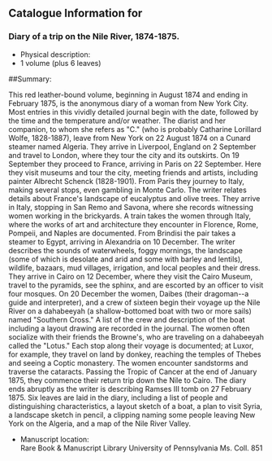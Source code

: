 ## Catalogue Information for	
### Diary of a trip on the Nile River, 1874-1875.
+ Physical description:	
+ 1 volume (plus 6 leaves)

##Summary:	

This red leather-bound volume, beginning in August 1874 and ending in February 1875, is the anonymous diary of a woman from New York City. Most entries in this vividly detailed journal begin with the date, followed by the time and the temperature and/or weather. The diarist and her companion, to whom she refers as "C." (who is probably Catharine Lorillard Wolfe, 1828-1887), leave from New York on 22 August 1874 on a Cunard steamer named Algeria. They arrive in Liverpool, England on 2 September and travel to London, where they tour the city and its outskirts. On 19 September they proceed to France, arriving in Paris on 22 September. Here they visit museums and tour the city, meeting friends and artists, including painter Albrecht Schenck (1828-1901). From Paris they journey to Italy, making several stops, even gambling in Monte Carlo. The writer relates details about France's landscape of eucalyptus and olive trees. They arrive in Italy, stopping in San Remo and Savona, where she records witnessing women working in the brickyards. A train takes the women through Italy, where the works of art and architecture they encounter in Florence, Rome, Pompeii, and Naples are documented. From Brindisi the pair takes a steamer to Egypt, arriving in Alexandria on 10 December. The writer describes the sounds of waterwheels, foggy mornings, the landscape (some of which is desolate and arid and some with barley and lentils), wildlife, bazaars, mud villages, irrigation, and local peoples and their dress. They arrive in Cairo on 12 December, where they visit the Cairo Museum, travel to the pyramids, see the sphinx, and are escorted by an officer to visit four mosques. On 20 December the women, Daibes (their dragoman--a guide and interpreter), and a crew of sixteen begin their voyage up the Nile River on a dahabeeyah (a shallow-bottomed boat with two or more sails) named "Southern Cross." A list of the crew and description of the boat including a layout drawing are recorded in the journal. The women often socialize with their friends the Browne's, who are traveling on a dahabeeyah called the "Lotus." Each stop along their voyage is documented; at Luxor, for example, they travel on land by donkey, reaching the temples of Thebes and seeing a Coptic monastery. The women encounter sandstorms and traverse the cataracts. Passing the Tropic of Cancer at the end of January 1875, they commence their return trip down the Nile to Cairo. The diary ends abruptly as the writer is describing Ramses III tomb on 27 February 1875. Six leaves are laid in the diary, including a list of people and distinguishing characteristics, a layout sketch of a boat, a plan to visit Syria, a landscape sketch in pencil, a clipping naming some people leaving New York on the Algeria, and a map of the Nile River Valley.

+ Manuscript location:	
	Rare Book & Manuscript Library University of Pennsylvania Ms. Coll. 851

